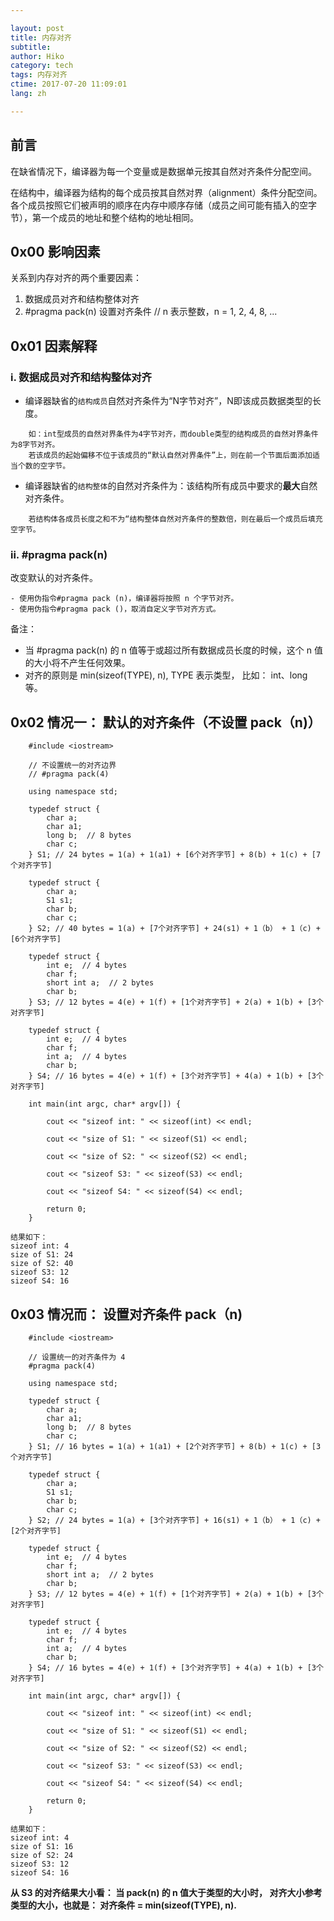 ```yaml
---

layout: post  
title: 内存对齐  
subtitle:   
author: Hiko  
category: tech
tags: 内存对齐  
ctime: 2017-07-20 11:09:01  
lang: zh  

---
```


## 前言

在缺省情况下，编译器为每一个变量或是数据单元按其自然对齐条件分配空间。

在结构中，编译器为结构的每个成员按其自然对界（alignment）条件分配空间。各个成员按照它们被声明的顺序在内存中顺序存储（成员之间可能有插入的空字节），第一个成员的地址和整个结构的地址相同。

## 0x00 影响因素

关系到内存对齐的两个重要因素：

1. 数据成员对齐和结构整体对齐
2. \#pragma pack(n) 设置对齐条件 // n 表示整数，n = 1, 2, 4, 8, ...

## 0x01 因素解释

### i. 数据成员对齐和结构整体对齐

- 编译器缺省的`结构成员`自然对齐条件为“N字节对齐”，N即该成员数据类型的长度。

````
    如：int型成员的自然对界条件为4字节对齐，而double类型的结构成员的自然对界条件为8字节对齐。
    若该成员的起始偏移不位于该成员的“默认自然对界条件”上，则在前一个节面后面添加适当个数的空字节。
````
- 编译器缺省的`结构整体`的自然对齐条件为：该结构所有成员中要求的**最大**自然对齐条件。
````
	若结构体各成员长度之和不为“结构整体自然对齐条件的整数倍，则在最后一个成员后填充空字节。
````

### ii. \#pragma pack(n)

改变默认的对齐条件。

````
- 使用伪指令#pragma pack (n)，编译器将按照 n 个字节对齐。
- 使用伪指令#pragma pack ()，取消自定义字节对齐方式。

````
备注：

- 当 #pragma pack(n) 的 n 值等于或超过所有数据成员长度的时候，这个 n 值的大小将不产生任何效果。
- 对齐的原则是 min(sizeof(TYPE), n), TYPE 表示类型， 比如： int、long 等。

## 0x02 情况一： 默认的对齐条件（不设置 pack（n)）


````
	#include <iostream>
	
	// 不设置统一的对齐边界
	// #pragma pack(4)
	
	using namespace std;
	
	typedef struct {
	    char a;
	    char a1;
	    long b;  // 8 bytes
	    char c;
	} S1; // 24 bytes = 1(a) + 1(a1) + [6个对齐字节] + 8(b) + 1(c) + [7个对齐字节]
	
	typedef struct {
	    char a;
	    S1 s1;
	    char b;
	    char c;
	} S2; // 40 bytes = 1(a) + [7个对齐字节] + 24(s1) + 1（b） + 1（c) + [6个对齐字节] 
	
	typedef struct {
	    int e;  // 4 bytes
	    char f;
	    short int a;  // 2 bytes
	    char b;
	} S3; // 12 bytes = 4(e) + 1(f) + [1个对齐字节] + 2(a) + 1(b) + [3个对齐字节]
	
	typedef struct {
	    int e;  // 4 bytes
	    char f;
	    int a;  // 4 bytes
	    char b;
	} S4; // 16 bytes = 4(e) + 1(f) + [3个对齐字节] + 4(a) + 1(b) + [3个对齐字节]
	
	int main(int argc, char* argv[]) {
	
	    cout << "sizeof int: " << sizeof(int) << endl;
	
	    cout << "size of S1: " << sizeof(S1) << endl;
	
	    cout << "size of S2: " << sizeof(S2) << endl;
	
	    cout << "sizeof S3: " << sizeof(S3) << endl;
	
	    cout << "sizeof S4: " << sizeof(S4) << endl;
	
	    return 0;
	}

````

````
结果如下： 
sizeof int: 4
size of S1: 24
size of S2: 40
sizeof S3: 12
sizeof S4: 16

````


## 0x03 情况而： 设置对齐条件 pack（n)


````
	#include <iostream>
	
	// 设置统一的对齐条件为 4 
	#pragma pack(4)
	
	using namespace std;
	
	typedef struct {
	    char a;
	    char a1;
	    long b;  // 8 bytes
	    char c;
	} S1; // 16 bytes = 1(a) + 1(a1) + [2个对齐字节] + 8(b) + 1(c) + [3个对齐字节]
	
	typedef struct {
	    char a;
	    S1 s1;
	    char b;
	    char c;
	} S2; // 24 bytes = 1(a) + [3个对齐字节] + 16(s1) + 1（b） + 1（c) + [2个对齐字节] 
	
	typedef struct {
	    int e;  // 4 bytes
	    char f;
	    short int a;  // 2 bytes
	    char b;
	} S3; // 12 bytes = 4(e) + 1(f) + [1个对齐字节] + 2(a) + 1(b) + [3个对齐字节]
	
	typedef struct {
	    int e;  // 4 bytes
	    char f;
	    int a;  // 4 bytes
	    char b;
	} S4; // 16 bytes = 4(e) + 1(f) + [3个对齐字节] + 4(a) + 1(b) + [3个对齐字节]
	
	int main(int argc, char* argv[]) {
	
	    cout << "sizeof int: " << sizeof(int) << endl;
	
	    cout << "size of S1: " << sizeof(S1) << endl;
	
	    cout << "size of S2: " << sizeof(S2) << endl;
	
	    cout << "sizeof S3: " << sizeof(S3) << endl;
	
	    cout << "sizeof S4: " << sizeof(S4) << endl;
	
	    return 0;
	}

````

````
结果如下： 
sizeof int: 4
size of S1: 16
size of S2: 24
sizeof S3: 12
sizeof S4: 16
````

**从 S3 的对齐结果大小看： 当 pack(n) 的 n 值大于类型的大小时， 对齐大小参考类型的大小，也就是： 对齐条件 = min(sizeof(TYPE), n).**
